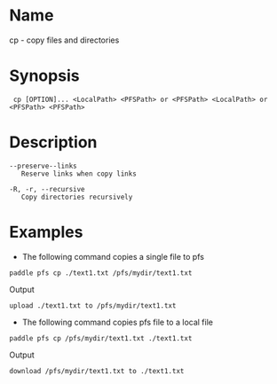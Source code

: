 # Name  
cp - copy files and directories

# Synopsis
` cp [OPTION]...
<LocalPath> <PFSPath> or <PFSPath> <LocalPath> or <PFSPath> <PFSPath>`

# Description

```		
--preserve--links
   Reserve links when copy links
   
-R, -r, --recursive
   Copy directories recursively
```

# Examples
- The following command copies a single file to pfs

```
paddle pfs cp ./text1.txt /pfs/mydir/text1.txt
```

Output

```
upload ./text1.txt to /pfs/mydir/text1.txt
```

- The following command copies pfs file to a local file

```
paddle pfs cp /pfs/mydir/text1.txt ./text1.txt
```

Output

```
download /pfs/mydir/text1.txt to ./text1.txt
```
